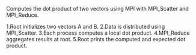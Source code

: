 Computes the dot product of two vectors using MPI with MPI_Scatter and MPI_Reduce.

1.Root initializes two vectors A and B.
2.Data is distributed using MPI_Scatter.
3.Each process computes a local dot product.
4.MPI_Reduce aggregates results at root.
5.Root prints the computed and expected dot product.
